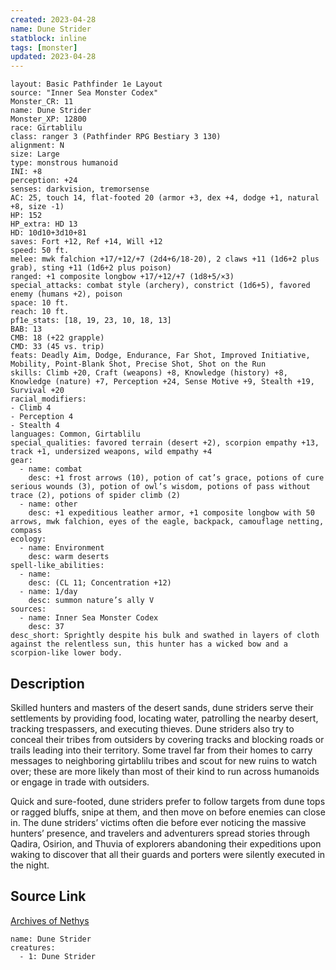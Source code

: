 ```yaml
---
created: 2023-04-28
name: Dune Strider
statblock: inline
tags: [monster]
updated: 2023-04-28
---
```

```statblock
layout: Basic Pathfinder 1e Layout
source: "Inner Sea Monster Codex"
Monster_CR: 11
name: Dune Strider
Monster_XP: 12800
race: Girtablilu
class: ranger 3 (Pathfinder RPG Bestiary 3 130)
alignment: N
size: Large
type: monstrous humanoid
INI: +8
perception: +24
senses: darkvision, tremorsense
AC: 25, touch 14, flat-footed 20 (armor +3, dex +4, dodge +1, natural +8, size -1)
HP: 152
HP_extra: HD 13
HD: 10d10+3d10+81
saves: Fort +12, Ref +14, Will +12
speed: 50 ft.
melee: mwk falchion +17/+12/+7 (2d4+6/18-20), 2 claws +11 (1d6+2 plus grab), sting +11 (1d6+2 plus poison)
ranged: +1 composite longbow +17/+12/+7 (1d8+5/×3)
special_attacks: combat style (archery), constrict (1d6+5), favored enemy (humans +2), poison
space: 10 ft.
reach: 10 ft.
pf1e_stats: [18, 19, 23, 10, 18, 13]
BAB: 13
CMB: 18 (+22 grapple)
CMD: 33 (45 vs. trip)
feats: Deadly Aim, Dodge, Endurance, Far Shot, Improved Initiative, Mobility, Point-Blank Shot, Precise Shot, Shot on the Run
skills: Climb +20, Craft (weapons) +8, Knowledge (history) +8, Knowledge (nature) +7, Perception +24, Sense Motive +9, Stealth +19, Survival +20
racial_modifiers:
- Climb 4
- Perception 4
- Stealth 4
languages: Common, Girtablilu
special_qualities: favored terrain (desert +2), scorpion empathy +13, track +1, undersized weapons, wild empathy +4
gear:
  - name: combat
    desc: +1 frost arrows (10), potion of cat’s grace, potions of cure serious wounds (3), potion of owl’s wisdom, potions of pass without trace (2), potions of spider climb (2)
  - name: other
    desc: +1 expeditious leather armor, +1 composite longbow with 50 arrows, mwk falchion, eyes of the eagle, backpack, camouflage netting, compass
ecology:
  - name: Environment
    desc: warm deserts
spell-like_abilities:
  - name:
    desc: (CL 11; Concentration +12)
  - name: 1/day
    desc: summon nature’s ally V
sources:
  - name: Inner Sea Monster Codex
    desc: 37
desc_short: Sprightly despite his bulk and swathed in layers of cloth against the relentless sun, this hunter has a wicked bow and a scorpion-like lower body.
```
## Description
Skilled hunters and masters of the desert sands, dune striders serve their settlements by providing food, locating water, patrolling the nearby desert, tracking trespassers, and executing thieves. Dune striders also try to conceal their tribes from outsiders by covering tracks and blocking roads or trails leading into their territory. Some travel far from their homes to carry messages to neighboring girtablilu tribes and scout for new ruins to watch over; these are more likely than most of their kind to run across humanoids or engage in trade with outsiders.

Quick and sure-footed, dune striders prefer to follow targets from dune tops or ragged bluffs, snipe at them, and then move on before enemies can close in. The dune striders’ victims often die before ever noticing the massive hunters’ presence, and travelers and adventurers spread stories through Qadira, Osirion, and Thuvia of explorers abandoning their expeditions upon waking to discover that all their guards and porters were silently executed in the night.
## Source Link
[Archives of Nethys](https://aonprd.com/MonsterDisplay.aspx?ItemName=Dune%20Strider)
```encounter-table
name: Dune Strider
creatures:
  - 1: Dune Strider
```
